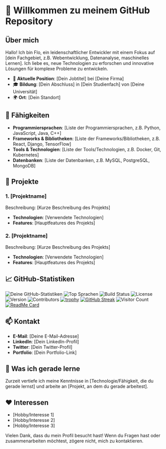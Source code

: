 # 👋 Willkommen zu meinem GitHub Repository

## Über mich

Hallo! Ich bin Flo, ein leidenschaftlicher Entwickler mit einem Fokus auf [dein Fachgebiet, z.B. Webentwicklung, Datenanalyse, maschinelles Lernen]. Ich liebe es, neue Technologien zu erforschen und innovative Lösungen für komplexe Probleme zu entwickeln.

- 💼 **Aktuelle Position**: [Dein Jobtitel] bei [Deine Firma]
- 🎓 **Bildung**: [Dein Abschluss] in [Dein Studienfach] von [Deine Universität]
- 🌍 **Ort**: [Dein Standort]

## 🌟 Fähigkeiten

- **Programmiersprachen**: [Liste der Programmiersprachen, z.B. Python, JavaScript, Java, C++]
- **Frameworks & Bibliotheken**: [Liste der Frameworks/Bibliotheken, z.B. React, Django, TensorFlow]
- **Tools & Technologien**: [Liste der Tools/Technologien, z.B. Docker, Git, Kubernetes]
- **Datenbanken**: [Liste der Datenbanken, z.B. MySQL, PostgreSQL, MongoDB]

## 🚀 Projekte

### 1. [Projektname]
Beschreibung: [Kurze Beschreibung des Projekts]
- **Technologien**: [Verwendete Technologien]
- **Features**: [Hauptfeatures des Projekts]

### 2. [Projektname]
Beschreibung: [Kurze Beschreibung des Projekts]
- **Technologien**: [Verwendete Technologien]
- **Features**: [Hauptfeatures des Projekts]

## 📈 GitHub-Statistiken

![Deine GitHub-Statistiken](https://github-readme-stats.vercel.app/api?username=Nightyonlyy&show_icons=true&theme=radical)
![Top Sprachen](https://github-readme-stats.vercel.app/api/top-langs/?username=Nightyonlyy&layout=compact&theme=radical)
![Build Status](https://img.shields.io/github/workflow/status/Nightyonlyy/invfinance/CI)
![License](https://img.shields.io/github/license/Nightyonlyy/dein-repo)
![Version](https://img.shields.io/github/v/release/dein-github-benutzername/dein-repo)
![Contributors](https://img.shields.io/github/contributors/dein-github-benutzername/dein-repo)
[![trophy](https://github-profile-trophy.vercel.app/?username=Nightyonlyy)](https://github.com/ryo-ma/github-profile-trophy)
[![GitHub Streak](https://github-readme-streak-stats.herokuapp.com/?user=Nightyonlyy&theme=radical)](https://git.io/streak-stats)
![Visitor Count](https://profile-counter.glitch.me/Nightyonlyy/count.svg)
[![ReadMe Card](https://github-readme-stats.vercel.app/api/pin/?username=Nightyonlyy&repo=dein-repo&theme=radical)](https://github.com/dein-github-benutzername/dein-repo)


## 📫 Kontakt

- **E-Mail**: [Deine E-Mail-Adresse]
- **LinkedIn**: [Dein LinkedIn-Profil]
- **Twitter**: [Dein Twitter-Profil]
- **Portfolio**: [Dein Portfolio-Link]

## 🌱 Was ich gerade lerne

Zurzeit vertiefe ich meine Kenntnisse in [Technologie/Fähigkeit, die du gerade lernst] und arbeite an [Projekt, an dem du gerade arbeitest].

## ❤️ Interessen

- [Hobby/Interesse 1]
- [Hobby/Interesse 2]
- [Hobby/Interesse 3]

Vielen Dank, dass du mein Profil besucht hast! Wenn du Fragen hast oder zusammenarbeiten möchtest, zögere nicht, mich zu kontaktieren.
